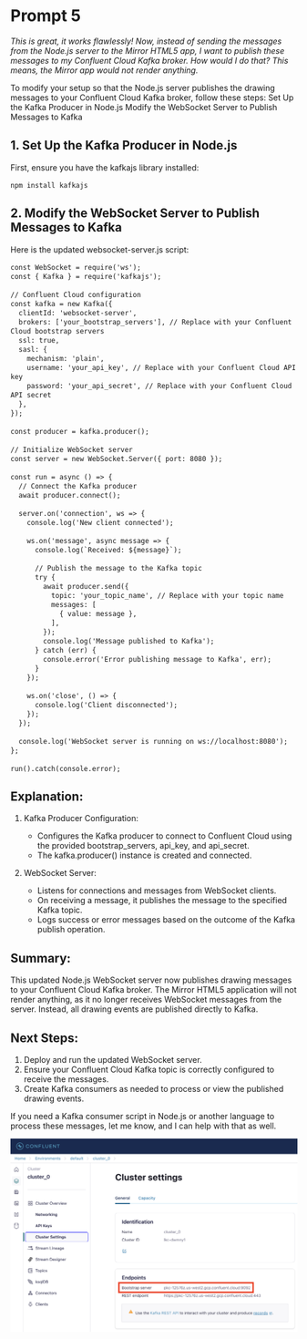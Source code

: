 # Prompt 5

_This is great, it works flawlessly! Now, instead of sending the messages from the Node.js server to the Mirror HTML5 app, I want to publish these messages to my Confluent Cloud Kafka broker. How would I do that? This means, the Mirror app would not render anything._

To modify your setup so that the Node.js server publishes the drawing messages to your Confluent Cloud Kafka broker, follow these steps:
Set Up the Kafka Producer in Node.js
Modify the WebSocket Server to Publish Messages to Kafka

## 1. Set Up the Kafka Producer in Node.js
First, ensure you have the kafkajs library installed:

```
npm install kafkajs
```

## 2. Modify the WebSocket Server to Publish Messages to Kafka
Here is the updated websocket-server.js script:

```
const WebSocket = require('ws');
const { Kafka } = require('kafkajs');

// Confluent Cloud configuration
const kafka = new Kafka({
  clientId: 'websocket-server',
  brokers: ['your_bootstrap_servers'], // Replace with your Confluent Cloud bootstrap servers
  ssl: true,
  sasl: {
    mechanism: 'plain',
    username: 'your_api_key', // Replace with your Confluent Cloud API key
    password: 'your_api_secret', // Replace with your Confluent Cloud API secret
  },
});

const producer = kafka.producer();

// Initialize WebSocket server
const server = new WebSocket.Server({ port: 8080 });

const run = async () => {
  // Connect the Kafka producer
  await producer.connect();

  server.on('connection', ws => {
    console.log('New client connected');

    ws.on('message', async message => {
      console.log(`Received: ${message}`);

      // Publish the message to the Kafka topic
      try {
        await producer.send({
          topic: 'your_topic_name', // Replace with your topic name
          messages: [
            { value: message },
          ],
        });
        console.log('Message published to Kafka');
      } catch (err) {
        console.error('Error publishing message to Kafka', err);
      }
    });

    ws.on('close', () => {
      console.log('Client disconnected');
    });
  });

  console.log('WebSocket server is running on ws://localhost:8080');
};

run().catch(console.error);
```

## Explanation:
1. Kafka Producer Configuration:

    - Configures the Kafka producer to connect to Confluent Cloud using the provided bootstrap_servers, api_key, and api_secret.
    - The kafka.producer() instance is created and connected.

2. WebSocket Server:

    - Listens for connections and messages from WebSocket clients.
    - On receiving a message, it publishes the message to the specified Kafka topic.
    - Logs success or error messages based on the outcome of the Kafka publish operation.

## Summary:
This updated Node.js WebSocket server now publishes drawing messages to your Confluent Cloud Kafka broker. The Mirror HTML5 application will not render anything, as it no longer receives WebSocket messages from the server. Instead, all drawing events are published directly to Kafka.

## Next Steps:
1. Deploy and run the updated WebSocket server.
2. Ensure your Confluent Cloud Kafka topic is correctly configured to receive the messages.
3. Create Kafka consumers as needed to process or view the published drawing events.

If you need a Kafka consumer script in Node.js or another language to process these messages, let me know, and I can help with that as well.

![Confluent Cloud Bootstrap Server](DrawingAppDiagram2.png)